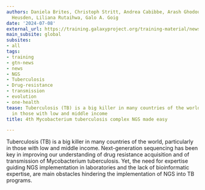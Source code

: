 ```yaml
---
authors: Daniela Brites, Christoph Stritt, Andrea Cabibbe, Arash Ghodousi, Peter van
  Heusden, Liliana Rutaihwa, Galo A. Goig
date: '2024-07-08'
external_url: https://training.galaxyproject.org/training-material/news/2024/07/08/4th-mycobamycobacterium-tuberculosis-complex-ngs-made-easy.html
main_subsite: global
subsites:
- all
tags:
- training
- gtn-news
- news
- NGS
- Tuberculosis
- Drug-resistance
- transmission
- evolution
- one-health
tease: Tuberculosis (TB) is a big killer in many countries of the world, particularly
  in those with low and middle income
title: 4th Mycobacterium tuberculosis complex NGS made easy

---
```

Tuberculosis (TB) is a big killer in many countries of the world, particularly in those with low and middle income. Next-generation sequencing has been key in improving our understanding of drug resistance acquisition and of transmission of Mycobacterium tuberculosis. Yet, the need for expertise guiding NGS implementation in laboratories and the lack of bioinformatic expertise, are main obstacles hindering the implementation of NGS into TB programs.